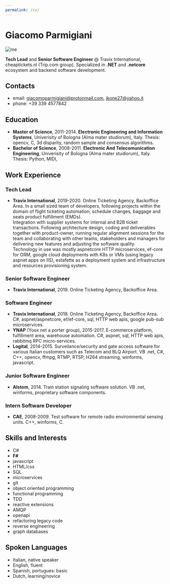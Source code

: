 ```yaml
---
permalink: /cv/
---
```


# Giacomo Parmigiani #

![me](
https://www.gravatar.com/avatar/bd6eef2e04875405154f8b966fc87915?s=200)

**Tech Lead** and **Senior Software Engineer** @ Travix International, cheaptickets.nl (Trip.com group). Specialized in **.NET** and **.netcore** ecosystem and backend software development.

## Contacts ##

* email: giacomoparmigiani@protonmail.com, jkone27@yahoo.it
* phone: +39 339 4577842

## Education ##

* **Master of Science**, 2011-2014. **Electronic Engineering and Information Systems**, Univerisity of Bologna (Alma mater studiorum), Italy. Thesis: opencv, C, 3d disparity, random sample and consensus algorithms.
* **Bachelor of Science**, 2008-2011. **Electronic And Telecomunication Engineering**, Univerisity of Bologna (Alma mater studiorum), Italy. Thesis: Python, MIDI, 

## Work Experience ##

### Tech Lead ###
* **Travix International**, 2019-2020. Online Ticketing Agency, Backoffice Area. In a small sized team of developers, following projects within the domain of flight ticketing automation, schedule changes, baggage and seats product fulfillment (EMDs).  
Integration with supplier systems for internal and B2B ticket transactions. Following architecture design, coding and deliverables together with product-owner, running regular alignment sessions for the team and collaborating with other teams, stakeholders and managers for delivering new features and adjusting the software quality.  
Technology in use was mostly aspnetcore HTTP microservices, ef-core for ORM, google cloud deployments with K8s or VMs (using legacy aspnet apps on IIS), estafette as a deployment system and infrastructure and resources provisioning system.

### Senior Software Engineer ##

* **Travix International**, 2019. Online Ticketing Agency, Backoffice Area.

### Software Engineer ##

* **Travix International**, 2018. Online Ticketing Agency, Backoffice Area. C#, aspnet/aspnetcore, ef/ef-core, sql, HTTP web apis, google pub-sub microservices.
* **YNAP** (Yoox net a porter group), 2015-2017. E-commerce platform, fulfillment area, warehouse automation. C#, aspnet, sql, HTTP web apis, rabbitmq RPC micro-services.
* **Logital**, 2014-2015. Surveilance/security and gate access software for various Italian customers such as Telecom and BLQ Airport. VB .net, C#, C++, opencv, ffmpg, RTMP, RTSP, H264 streaming, winforms, javascript.

### Junior Software Engineer ##

* **Alstom**, 2014. Train station signaling software solution.  VB .net, winforms, proprietary software components. 


### Intern Software Developer ##

* **CAE**, 2008-2009. Test software for remote radio environmental sensing units. C++, winforms, C.

## Skills and Interests ##
* C#
* **F#**
* javascript
* HTML/css
* SQL
* microservices
* git
* object oriented programming
* functional programming
* TDD
* reactive extensions
* AMQP
* openapi
* refactoring legacy code
* reverse engineering
* graph databases

## Spoken Languages ##
* Italian, native speaker
* English, fluent
* Spanish, portugues: basic
* Dutch, learning/novice
